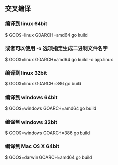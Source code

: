 ## 交叉编译

### 编译到 linux 64bit
$ GOOS=linux GOARCH=amd64 go build
### 或者可以使用 -o 选项指定生成二进制文件名字
$ GOOS=linux GOARCH=amd64 go build -o app.linux
### 编译到 linux 32bit
$ GOOS=linux GOARCH=386 go build
### 编译到 windows 64bit
$ GOOS=windows GOARCH=amd64 go build
### 编译到 windows 32bit
$ GOOS=windows GOARCH=386 go build
### 编译到 Mac OS X 64bit
$ GOOS=darwin GOARCH=amd64 go build